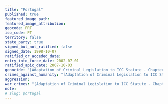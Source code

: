 ```yaml
---
title: "Portugal"
published: true
featured_image_path:
featured_image_attribution:
geocode: PRT
iso_code: PT
territory: false
state_party: true
signed_but_not_ratified: false
signed_date: 1998-10-07
ratified_or_acceded_date:
entry_into_force_date: 2002-07-01
ratified_apic_date: 2007-10-03
genocide: "[Adaptation of Criminal Legislation to ICC Statute - Chapter II - Section 1 - Article 8](https://iccdb.hrlc.net/data/doc/99/keyword/46/) [Law No. 144/99 on International Judicial Cooperation in Criminal Matters - Part I - Chapter 1 - Article 7](https://iccdb.hrlc.net/data/doc/156/keyword/46/)"
crimes_against_humanity: "[Adaptation of Criminal Legislation to ICC Statute - Chapter II - Section 1 - Article 9](https://iccdb.hrlc.net/data/doc/99/keyword/13/) [Law No. 144/99 on International Judicial Cooperation in Criminal Matters - Part I - Chapter 1 - Article 7](https://iccdb.hrlc.net/data/doc/156/keyword/13/)"
aggression:
war_crimes: "[Adaptation of Criminal Legislation to ICC Statute - Chapter II - Section 2 - Articles 10-16](https://iccdb.hrlc.net/data/doc/99/keyword/145/) [Law No. 144/99 on International Judicial Cooperation in Criminal Matters - Part I - Chapter 1 - Article 7](https://iccdb.hrlc.net/data/doc/156/keyword/145/)"
note:
# slug: portugal
---
```

